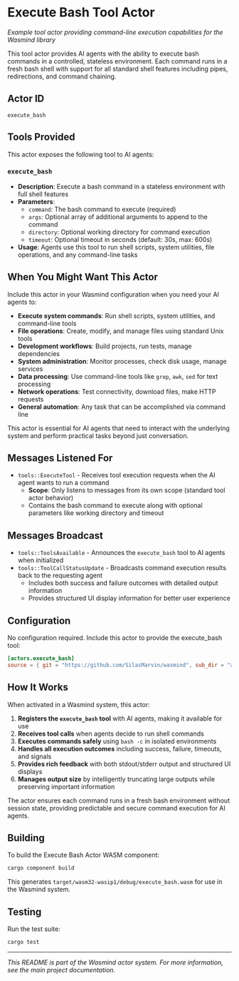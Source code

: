 # Execute Bash Tool Actor

*Example tool actor providing command-line execution capabilities for the Wasmind library*

This tool actor provides AI agents with the ability to execute bash commands in a controlled, stateless environment. Each command runs in a fresh bash shell with support for all standard shell features including pipes, redirections, and command chaining.

## Actor ID
`execute_bash`

## Tools Provided

This actor exposes the following tool to AI agents:

### `execute_bash`
- **Description**: Execute a bash command in a stateless environment with full shell features
- **Parameters**:
  - `command`: The bash command to execute (required)
  - `args`: Optional array of additional arguments to append to the command
  - `directory`: Optional working directory for command execution
  - `timeout`: Optional timeout in seconds (default: 30s, max: 600s)
- **Usage**: Agents use this tool to run shell scripts, system utilities, file operations, and any command-line tasks

## When You Might Want This Actor

Include this actor in your Wasmind configuration when you need your AI agents to:

- **Execute system commands**: Run shell scripts, system utilities, and command-line tools
- **File operations**: Create, modify, and manage files using standard Unix tools
- **Development workflows**: Build projects, run tests, manage dependencies
- **System administration**: Monitor processes, check disk usage, manage services  
- **Data processing**: Use command-line tools like `grep`, `awk`, `sed` for text processing
- **Network operations**: Test connectivity, download files, make HTTP requests
- **General automation**: Any task that can be accomplished via command line

This actor is essential for AI agents that need to interact with the underlying system and perform practical tasks beyond just conversation.

## Messages Listened For

- `tools::ExecuteTool` - Receives tool execution requests when the AI agent wants to run a command
  - **Scope**: Only listens to messages from its own scope (standard tool actor behavior)
  - Contains the bash command to execute along with optional parameters like working directory and timeout

## Messages Broadcast

- `tools::ToolsAvailable` - Announces the `execute_bash` tool to AI agents when initialized
- `tools::ToolCallStatusUpdate` - Broadcasts command execution results back to the requesting agent
  - Includes both success and failure outcomes with detailed output information
  - Provides structured UI display information for better user experience

## Configuration

No configuration required. Include this actor to provide the execute_bash tool:

```toml
[actors.execute_bash]
source = { git = "https://github.com/SilasMarvin/wasmind", sub_dir = "actors/execute_bash" }
```

## How It Works

When activated in a Wasmind system, this actor:

1. **Registers the `execute_bash` tool** with AI agents, making it available for use
2. **Receives tool calls** when agents decide to run shell commands
3. **Executes commands safely** using `bash -c` in isolated environments
4. **Handles all execution outcomes** including success, failure, timeouts, and signals
5. **Provides rich feedback** with both stdout/stderr output and structured UI displays
6. **Manages output size** by intelligently truncating large outputs while preserving important information

The actor ensures each command runs in a fresh bash environment without session state, providing predictable and secure command execution for AI agents.

## Building

To build the Execute Bash Actor WASM component:

```bash
cargo component build
```

This generates `target/wasm32-wasip1/debug/execute_bash.wasm` for use in the Wasmind system.

## Testing

Run the test suite:

```bash
cargo test
```

---

*This README is part of the Wasmind actor system. For more information, see the main project documentation.*
